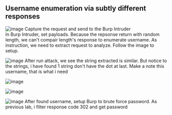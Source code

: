 ## Username enumeration via subtly different responses  

![image](https://user-images.githubusercontent.com/22276823/123830868-ea254980-d92d-11eb-8f8e-d44bd0c63075.png)
Capture the request and send to the Burp Intruder  
In Burp Intruder, set payloads. Because the repsonse return with random length, we can't compair length's response to enumerate username. As instruction, we need to extract request to analyze. Follow the image to setup.  

![image](https://user-images.githubusercontent.com/22276823/123830945-00330a00-d92e-11eb-99d3-9b129856814b.png)
After run attack, we see the string extracted is similar. But notice to the strings, i have found 1 string don't have the dot at last. Make a note this username, that is what i need

![image](https://user-images.githubusercontent.com/22276823/123830594-a29ebd80-d92d-11eb-878d-d320652bc033.png)


![image](https://user-images.githubusercontent.com/22276823/123831217-4c7e4a00-d92e-11eb-9a75-88576b5b9cf4.png)


![image](https://user-images.githubusercontent.com/22276823/123831172-3f615b00-d92e-11eb-872a-1a31600bb4d8.png)
After found username, setup Burp to brute force password. As previous lab, i filter response code 302 and get password
